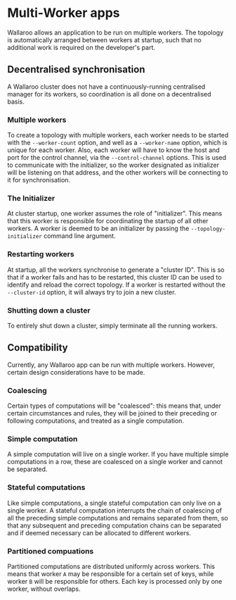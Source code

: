 # Multi-Worker apps

Wallaroo allows an application to be run on multiple workers. The topology is
automatically arranged between workers at startup, such that no additional work
is required on the developer's part.

## Decentralised synchronisation

A Wallaroo cluster does not have a continuously-running centralised manager for
its workers, so coordination is all done on a decentralised basis.

### Multiple workers
To create a topology with multiple workers, each worker needs to be started with
the `--worker-count` option, and well as a `--worker-name` option, which is
unique for each worker. Also, each worker will have to know the host and port
for the control channel, via the `--control-channel` options. This is used to
communicate with the initializer, so the worker designated as initializer will
be listening on that address, and the other workers will be connecting to it for
synchronisation.

### The Initializer
At cluster startup, one worker assumes the role of "initializer". This means
that this worker is responsible for coordinating the startup of all other
workers. A worker is deemed to be an initializer by passing the
`--topology-initializer` command line argument.

### Restarting workers
At startup, all the workers synchronise to generate a "cluster ID". This is so
that if a worker fails and has to be restarted, this cluster ID can be used to
identify and reload the correct topology. If a worker is restarted without the
`--cluster-id` option, it will always try to join a new cluster.

### Shutting down a cluster
To entirely shut down a cluster, simply terminate all the running workers.

## Compatibility
Currently, any Wallaroo app can be run with multiple workers. However, certain
design considerations have to be made.

### Coalescing
Certain types of computations will be "coalesced": this means that, under
certain circumstances and rules, they will be joined to their preceding or following
computations, and treated as a single computation.

### Simple computation
A simple computation will live on a single worker. If you have multiple simple
computations in a row, these are coalesced on a single worker and cannot be
separated.

### Stateful computations
Like simple computations, a single stateful computation can only live on a
single worker. A stateful computation interrupts the chain of coalescing of all
the preceding simple computations and remains separated from them, so that any
subsequent and preceding computation chains can be separated and if deemed necessary can be
allocated to different workers.

### Partitioned compuations
Partitioned computations are distributed uniformly across workers. This means
that worker `A` may be responsible for a certain set of keys, while worker `B`
will be responsible for others. Each key is processed only by one worker,
without overlaps.
